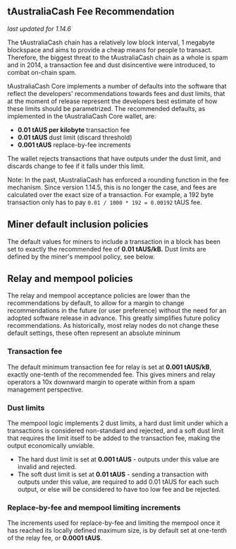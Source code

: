 tAustraliaCash Fee Recommendation
----------------------------

_last updated for 1.14.6_

The tAustraliaCash chain has a relatively low block interval, 1 megabyte blockspace
and aims to provide a cheap means for people to transact. Therefore, the biggest
threat to the tAustraliaCash chain as a whole is spam and in 2014, a transaction fee
and dust disincentive were introduced, to combat on-chain spam.

tAustraliaCash Core implements a number of defaults into the software that reflect the
developers' recommendations towards fees and dust limits, that at the moment of
release represent the developers best estimate of how these limits should be
parametrized. The recommended defaults, as implemented in the tAustraliaCash Core
wallet, are:

- **0.01 tAUS per kilobyte** transaction fee
- **0.01 tAUS** dust limit (discard threshold)
- **0.001 tAUS** replace-by-fee increments

The wallet rejects transactions that have outputs under the dust limit, and
discards change to fee if it falls under this limit.

Note: In the past, tAustraliaCash has enforced a rounding function in the fee
      mechanism. Since version 1.14.5, this is no longer the case, and fees are
      calculated over the exact size of a transaction. For example, a 192 byte
      transaction only has to pay `0.01 / 1000 * 192 = 0.00192` tAUS fee.

## Miner default inclusion policies

The default values for miners to include a transaction in a block has been set
to exactly the recommended fee of **0.01 tAUS/kB.** Dust limits are defined by
the miner's mempool policy, see below.

## Relay and mempool policies

The relay and mempool acceptance policies are lower than the recommendations
by default, to allow for a margin to change recommendations in the future (or
user preference) without the need for an adopted software release in advance.
This greatly simplifies future policy recommendations. As historically, most
relay nodes do not change these default settings, these often represent an
absolute mininum

### Transaction fee

The default minimum transaction fee for relay is set at **0.001 tAUS/kB**,
exactly one-tenth of the recommended fee. This gives miners and relay operators
a 10x downward margin to operate within from a spam management perspective.

### Dust limits

The mempool logic implements 2 dust limits, a hard dust limit under which a
transactions is considered non-standard and rejected, and a soft dust limit
that requires the limit itself to be added to the transaction fee, making the
output economically unviable.

- The hard dust limit is set at **0.001 tAUS** - outputs under this value are
  invalid and rejected.
- The soft dust limit is set at **0.01 tAUS** - sending a transaction with outputs
  under this value, are required to add 0.01 tAUS for each such output, or else
  will be considered to have too low fee and be rejected.

### Replace-by-fee and mempool limiting increments

The increments used for replace-by-fee and limiting the mempool once it has
reached its locally defined maximum size, is by default set at one-tenth of
the relay fee, or **0.0001 tAUS**.
